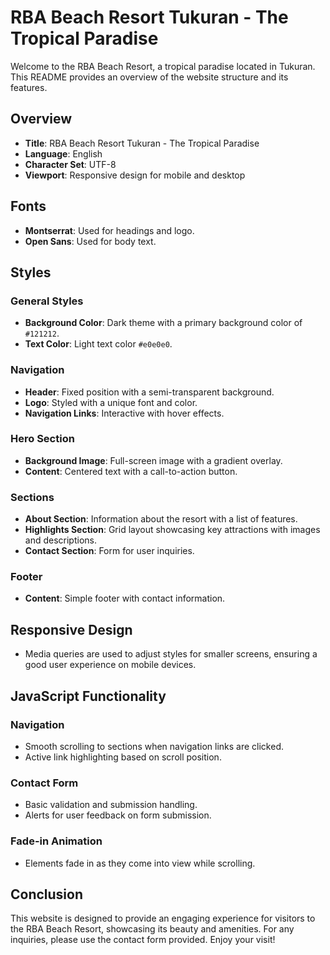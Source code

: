 # RBA Beach Resort Tukuran - The Tropical Paradise

Welcome to the RBA Beach Resort, a tropical paradise located in Tukuran. This README provides an overview of the website structure and its features.

## Overview

- **Title**: RBA Beach Resort Tukuran - The Tropical Paradise
- **Language**: English
- **Character Set**: UTF-8
- **Viewport**: Responsive design for mobile and desktop

## Fonts

- **Montserrat**: Used for headings and logo.
- **Open Sans**: Used for body text.

## Styles

### General Styles

- **Background Color**: Dark theme with a primary background color of `#121212`.
- **Text Color**: Light text color `#e0e0e0`.

### Navigation

- **Header**: Fixed position with a semi-transparent background.
- **Logo**: Styled with a unique font and color.
- **Navigation Links**: Interactive with hover effects.

### Hero Section

- **Background Image**: Full-screen image with a gradient overlay.
- **Content**: Centered text with a call-to-action button.

### Sections

- **About Section**: Information about the resort with a list of features.
- **Highlights Section**: Grid layout showcasing key attractions with images and descriptions.
- **Contact Section**: Form for user inquiries.

### Footer

- **Content**: Simple footer with contact information.

## Responsive Design

- Media queries are used to adjust styles for smaller screens, ensuring a good user experience on mobile devices.

## JavaScript Functionality

### Navigation

- Smooth scrolling to sections when navigation links are clicked.
- Active link highlighting based on scroll position.

### Contact Form

- Basic validation and submission handling.
- Alerts for user feedback on form submission.

### Fade-in Animation

- Elements fade in as they come into view while scrolling.

## Conclusion

This website is designed to provide an engaging experience for visitors to the RBA Beach Resort, showcasing its beauty and amenities. For any inquiries, please use the contact form provided. Enjoy your visit!
